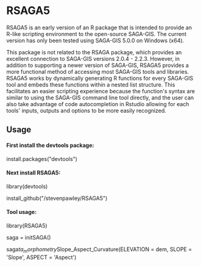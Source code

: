 RSAGA5
======

RSAGA5 is an early version of an R package that is intended to provide an R-like scripting environment to the open-source SAGA-GIS. The current version has only been tested using SAGA-GIS 5.0.0 on Windows (x64).

This package is not related to the RSAGA package, which provides an excellent connection to SAGA-GIS versions 2.0.4 - 2.2.3. However, in addition to supporting a newer version of SAGA-GIS, RSAGA5 provides a more functional method of accessing most SAGA-GIS tools and libraries. RSAGA5 works by dynamically generating R functions for every SAGA-GIS tool and embeds these functions within a nested list structure. This facilitates an easier scripting experience because the function's syntax are similar to using the SAGA-GIS command line tool directly, and the user can also take advantage of code autocompletion in Rstudio allowing for each tools' inputs, outputs and options to be more easily recognized.

## Usage

#### First install the devtools package:
install.packages("devtools")

#### Next install RSAGA5:
library(devtools)

install_github("/stevenpawley/RSAGA5")

#### Tool usage:
library(RSAGA5)

saga = initSAGA()

saga$ta_morphometry$Slope_Aspect_Curvature(ELEVATION = dem, SLOPE = 'Slope', ASPECT = 'Aspect')

